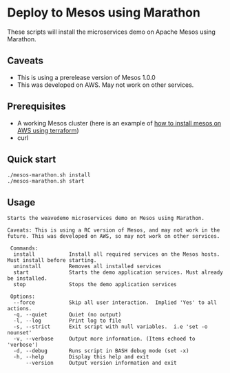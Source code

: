 # Deploy to Mesos using Marathon

These scripts will install the microservices demo on Apache Mesos using Marathon.

## Caveats
- This is using a prerelease version of Mesos 1.0.0
- This was developed on AWS. May not work on other services.

## Prerequisites
- A working Mesos cluster (here is an example of [how to install mesos on AWS using terraform](https://github.com/philwinder/mesos-terraform))
- curl

## Quick start

```
./mesos-marathon.sh install
./mesos-marathon.sh start
```

## Usage

```
Starts the weavedemo microservices demo on Mesos using Marathon.

Caveats: This is using a RC version of Mesos, and may not work in the future. This was developed on AWS, so may not work on other services.

 Commands:
  install           Install all required services on the Mesos hosts. Must install before starting.
  uninstall         Removes all installed services
  start             Starts the demo application services. Must already be installed.
  stop              Stops the demo application services

 Options:
  --force           Skip all user interaction.  Implied 'Yes' to all actions.
  -q, --quiet       Quiet (no output)
  -l, --log         Print log to file
  -s, --strict      Exit script with null variables.  i.e 'set -o nounset'
  -v, --verbose     Output more information. (Items echoed to 'verbose')
  -d, --debug       Runs script in BASH debug mode (set -x)
  -h, --help        Display this help and exit
      --version     Output version information and exit

```
